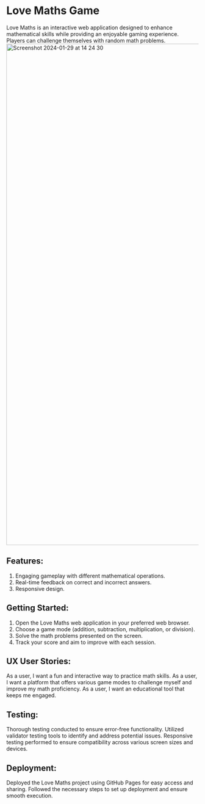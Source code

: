 # Love Maths Game

Love Maths is an interactive web application designed to enhance mathematical skills while providing an enjoyable gaming experience. Players can challenge themselves with random math problems.
<img width="1314" alt="Screenshot 2024-01-29 at 14 24 30" src="https://github.com/Stephanniee/Love-Maths/assets/140328398/767d7468-b130-4120-8976-8913dee3bdd7">



## Features:

1. Engaging gameplay with different mathematical operations.
2. Real-time feedback on correct and incorrect answers.
3. Responsive design.

## Getting Started:

1. Open the Love Maths web application in your preferred web browser.
2. Choose a game mode (addition, subtraction, multiplication, or division).
3. Solve the math problems presented on the screen.
4. Track your score and aim to improve with each session.
   
## UX User Stories:
As a user, I want a fun and interactive way to practice math skills.
As a user, I want a platform that offers various game modes to challenge myself and improve my math proficiency.
As a user, I want an educational tool that keeps me engaged.

## Testing:

Thorough testing conducted to ensure error-free functionality.
Utilized validator testing tools to identify and address potential issues.
Responsive testing performed to ensure compatibility across various screen sizes and devices.

## Deployment:

Deployed the Love Maths project using GitHub Pages for easy access and sharing.
Followed the necessary steps to set up deployment and ensure smooth execution.
